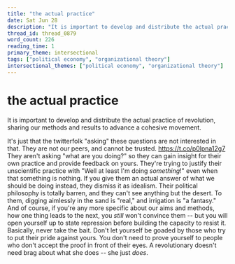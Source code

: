 ```yaml
---
title: "the actual practice"
date: Sat Jun 28
description: "It is important to develop and distribute the actual practice of revolution, sharing our methods and results to advance a cohesive movement."
thread_id: thread_0879
word_count: 226
reading_time: 1
primary_theme: intersectional
tags: ["political economy", "organizational theory"]
intersectional_themes: ["political economy", "organizational theory"]
---
```


# the actual practice

It is important to develop and distribute the actual practice of revolution, sharing our methods and results to advance a cohesive movement.

It's just that the twitterfolk "asking" these questions are not interested in that. They are not our peers, and cannot be trusted. https://t.co/p0lpna12g7 They aren't asking "what are you doing?" so they can gain insight for their own practice and provide feedback on yours. They're trying to justify their unscientific practice with "Well at least I'm doing *something*!" even when that something is nothing. If you give them an actual answer of what we should be doing instead, they dismiss it as idealism. Their political philosophy is totally barren, and they can't see anything but the desert. To them, digging aimlessly in the sand is "real," and irrigation is "a fantasy." And of course, if you're any more specific about our aims and methods, how one thing leads to the next, you *still* won't convince them -- but you will open yourself up to state repression before building the capacity to resist it. Basically, never take the bait. Don't let yourself be goaded by those who try to put their pride against yours. You don't need to prove yourself to people who don't accept the proof in front of their eyes. A revolutionary doesn't need brag about what she does -- she just *does*.